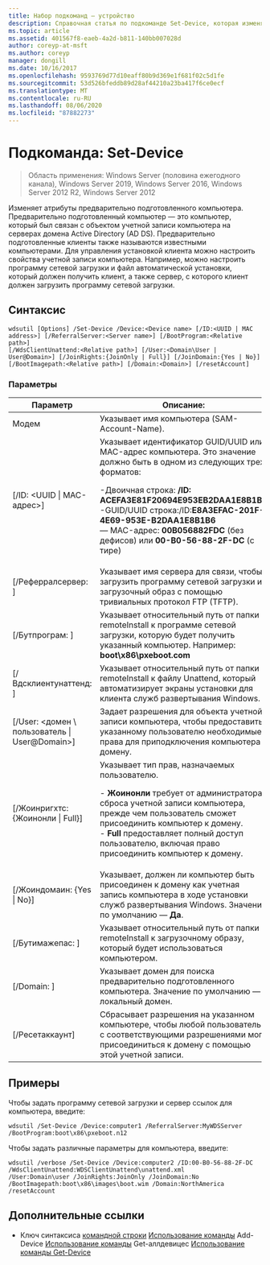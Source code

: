 ```yaml
---
title: Набор подкоманд — устройство
description: Справочная статья по подкоманде Set-Device, которая изменяет атрибуты предварительно подготовленного компьютера.
ms.topic: article
ms.assetid: 401567f8-eaeb-4a2d-b811-140bb007028d
author: coreyp-at-msft
ms.author: coreyp
manager: dongill
ms.date: 10/16/2017
ms.openlocfilehash: 9593769d77d10eaff80b9d369e1f681f02c5d1fe
ms.sourcegitcommit: 53d526bfeddb89d28af44210a23ba417f6ce0ecf
ms.translationtype: MT
ms.contentlocale: ru-RU
ms.lasthandoff: 08/06/2020
ms.locfileid: "87882273"
---
```

# <a name="subcommand-set-device"></a>Подкоманда: Set-Device

> Область применения: Windows Server (половина ежегодного канала), Windows Server 2019, Windows Server 2016, Windows Server 2012 R2, Windows Server 2012

Изменяет атрибуты предварительно подготовленного компьютера. Предварительно подготовленный компьютер — это компьютер, который был связан с объектом учетной записи компьютера на серверах домена Active Directory (AD DS). Предварительно подготовленные клиенты также называются известными компьютерами. Для управления установкой клиента можно настроить свойства учетной записи компьютера. Например, можно настроить программу сетевой загрузки и файл автоматической установки, который должен получить клиент, а также сервер, с которого клиент должен загрузить программу сетевой загрузки.

## <a name="syntax"></a>Синтаксис
```
wdsutil [Options] /Set-Device /Device:<Device name> [/ID:<UUID | MAC address>] [/ReferralServer:<Server name>] [/BootProgram:<Relative path>]
[/WdsClientUnattend:<Relative path>] [/User:<Domain\User | User@Domain>] [/JoinRights:{JoinOnly | Full}] [/JoinDomain:{Yes | No}] [/BootImagepath:<Relative path>] [/Domain:<Domain>] [/resetAccount]
```
### <a name="parameters"></a>Параметры
|Параметр|Описание:|
|-------|--------|
|Модем<computer name>|Указывает имя компьютера (SAM-Account-Name).|
|[/ID: <UUID &#124; MAC-адрес>]|Указывает идентификатор GUID/UUID или MAC-адрес компьютера. Это значение должно быть в одном из следующих трех форматов:<p>-Двоичная строка: **/ID: ACEFA3E81F20694E953EB2DAA1E8B1B6**<br />-GUID/UUID строка:/ID:**E8A3EFAC-201F-4E69-953E-B2DAA1E8B1B6**<br />— MAC-адрес: **00B056882FDC** (без дефисов) или **00-B0-56-88-2F-DC** (с тире)|
|[/Реферралсервер: <Server name> ]|Указывает имя сервера для связи, чтобы загрузить программу сетевой загрузки и загрузочный образ с помощью тривиальных протокол FTP (TFTP).|
|[/Бутпрограм: <Relative path> ]|Указывает относительный путь от папки remoteInstall к программе сетевой загрузки, которую будет получить указанный компьютер. Например: **boot\x86\pxeboot.com**|
|[/Вдсклиентунаттенд: <Relative path> ]|Указывает относительный путь от папки remoteInstall к файлу Unattend, который автоматизирует экраны установки для клиента служб развертывания Windows.|
|[/User: <домен \ пользователь &#124; User@Domain>]|Задает разрешения для объекта учетной записи компьютера, чтобы предоставить указанному пользователю необходимые права для приподключения компьютера к домену.|
|[/Жоинригхтс: {Жоинонли &#124; Full}]|Указывает тип прав, назначаемых пользователю.<p>-   **Жоинонли** требует от администратора сброса учетной записи компьютера, прежде чем пользователь сможет присоединить компьютер к домену.<br />-   **Full** предоставляет полный доступ пользователю, включая право присоединить компьютер к домену.|
|[/Жоиндомаин: {Yes &#124; No}]|Указывает, должен ли компьютер быть присоединен к домену как учетная запись компьютера в ходе установки служб развертывания Windows. Значение по умолчанию — **Да**.|
|[/Бутимажепас: <Relative path> ]|Указывает относительный путь от папки remoteInstall к загрузочному образу, который будет использоваться компьютером.|
|[/Domain: <Domain> ]|Указывает домен для поиска предварительно подготовленного компьютера. Значение по умолчанию — локальный домен.|
|[/Ресетаккаунт]|Сбрасывает разрешения на указанном компьютере, чтобы любой пользователь с соответствующими разрешениями мог присоединиться к домену с помощью этой учетной записи.|
## <a name="examples"></a>Примеры
Чтобы задать программу сетевой загрузки и сервер ссылок для компьютера, введите:
```
wdsutil /Set-Device /Device:computer1 /ReferralServer:MyWDSServer
/BootProgram:boot\x86\pxeboot.n12
```
Чтобы задать различные параметры для компьютера, введите:
```
wdsutil /verbose /Set-Device /Device:computer2 /ID:00-B0-56-88-2F-DC /WdsClientUnattend:WDSClientUnattend\unattend.xml
/User:Domain\user /JoinRights:JoinOnly /JoinDomain:No /BootImagepath:boot\x86\images\boot.wim /Domain:NorthAmerica /resetAccount
```
## <a name="additional-references"></a>Дополнительные ссылки
- Ключ синтаксиса [командной строки](command-line-syntax-key.md) 
 [Использование команды](using-the-add-device-command.md) 
 Add-Device [Использование команды](using-the-get-alldevices-command.md) 
 Get-аллдевицес [Использование команды Get-Device](using-the-get-device-command.md)
